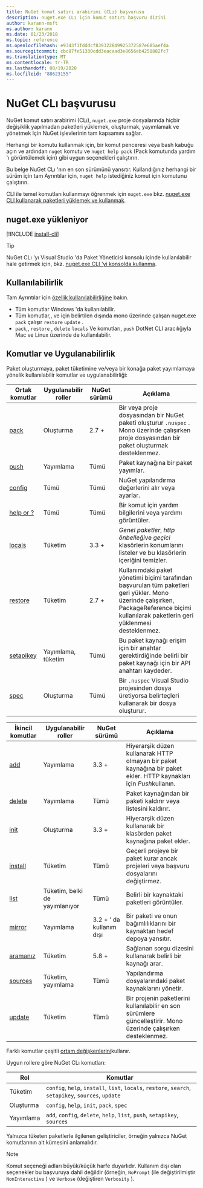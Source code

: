 ```yaml
---
title: NuGet komut satırı arabirimi (CLı) başvurusu
description: nuget.exe CLı için komut satırı başvuru dizini
author: karann-msft
ms.author: karann
ms.date: 01/23/2018
ms.topic: reference
ms.openlocfilehash: e9343f1fdddcf839322849925372587e685aef4a
ms.sourcegitcommit: cbc87fe51330cdd3eacaad3e8656eb4258882fc7
ms.translationtype: MT
ms.contentlocale: tr-TR
ms.lasthandoff: 08/19/2020
ms.locfileid: "88623155"
---
```

# <a name="nuget-cli-reference"></a>NuGet CLı başvurusu

NuGet komut satırı arabirimi (CLı), `nuget.exe` proje dosyalarında hiçbir değişiklik yapılmadan paketleri yüklemek, oluşturmak, yayımlamak ve yönetmek Için NuGet işlevlerinin tam kapsamını sağlar.

Herhangi bir komutu kullanmak için, bir komut penceresi veya bash kabuğu açın ve ardından `nuget` komutu ve `nuget help pack` (Pack komutunda yardım 'ı görüntülemek için) gibi uygun seçenekleri çalıştırın.

Bu belge NuGet CLı 'nın en son sürümünü yansıtır. Kullandığınız herhangi bir sürüm için tam Ayrıntılar için, `nuget help` istediğiniz komut için komutunu çalıştırın.

CLI ile temel komutları kullanmayı öğrenmek için `nuget.exe` bkz. [nuget.exe CLI kullanarak paketleri yüklemek ve kullanmak](../consume-packages/install-use-packages-nuget-cli.md).

## <a name="installing-nugetexe"></a>nuget.exe yükleniyor

[!INCLUDE [install-cli](../includes/install-cli.md)]

> [!Tip]
> NuGet CLı 'yı Visual Studio 'da Paket Yöneticisi konsolu içinde kullanılabilir hale getirmek için, bkz. [nuget.exe CLI 'yi konsolda kullanma](../consume-packages/install-use-packages-powershell.md#use-the-nugetexe-cli-in-the-console).

## <a name="availability"></a>Kullanılabilirlik

Tam Ayrıntılar için [özellik kullanılabilirliğine](../install-nuget-client-tools.md#feature-availability) bakın.

- Tüm komutlar Windows 'da kullanılabilir.
- Tüm komutlar,, ve için belirtilen dışında mono üzerinde çalışan nuget.exe `pack` çalışır `restore` `update` .
- `pack`,, `restore` , `delete` `locals` Ve komutları, `push` DotNet CLI aracılığıyla Mac ve Linux üzerinde de kullanılabilir.

## <a name="commands-and-applicability"></a>Komutlar ve Uygulanabilirlik

Paket oluşturmaya, paket tüketimine ve/veya bir konağa paket yayımlamaya yönelik kullanılabilir komutlar ve uygulanabilirliği:

| Ortak komutlar | Uygulanabilir roller | NuGet sürümü | Açıklama |
| --- | --- | --- | --- |
| [pack](cli-reference/cli-ref-pack.md) | Oluşturma | 2.7 + | Bir veya proje dosyasından bir NuGet paketi oluşturur `.nuspec` . Mono üzerinde çalışırken proje dosyasından bir paket oluşturmak desteklenmez. |
| [push](cli-reference/cli-ref-push.md) | Yayımlama | Tümü | Paket kaynağına bir paket yayımlar. |
| [config](cli-reference/cli-ref-config.md) | Tümü | Tümü | NuGet yapılandırma değerlerini alır veya ayarlar. |
| [help or ?](cli-reference/cli-ref-help.md) | Tümü | Tümü | Bir komut için yardım bilgilerini veya yardımı görüntüler. |
| [locals](cli-reference/cli-ref-locals.md) | Tüketim | 3.3 + | *Genel paketler*, *http önbelleği*ve *geçici* klasörlerin konumlarını listeler ve bu klasörlerin içeriğini temizler. |
| [restore](cli-reference/cli-ref-restore.md) | Tüketim | 2.7 + | Kullanımdaki paket yönetimi biçimi tarafından başvurulan tüm paketleri geri yükler. Mono üzerinde çalışırken, PackageReference biçimi kullanılarak paketlerin geri yüklenmesi desteklenmez. |
| [setapikey](cli-reference/cli-ref-setapikey.md) | Yayımlama, tüketim | Tümü | Bu paket kaynağı erişim için bir anahtar gerektirdiğinde belirli bir paket kaynağı için bir API anahtarı kaydeder. |
| [spec](cli-reference/cli-ref-spec.md) | Oluşturma | Tümü | Bir `.nuspec` Visual Studio projesinden dosya üretiyorsa belirteçleri kullanarak bir dosya oluşturur. |

| İkincil komutlar | Uygulanabilir roller | NuGet sürümü | Açıklama |
| --- | --- | --- | --- |
| [add](cli-reference/cli-ref-add.md) | Yayımlama | 3.3 + | Hiyerarşik düzen kullanarak HTTP olmayan bir paket kaynağına bir paket ekler. HTTP kaynakları için *Push*kullanın. |
| [delete](cli-reference/cli-ref-delete.md) | Yayımlama | Tümü | Paket kaynağından bir paketi kaldırır veya listesini kaldırır. |
| [init](cli-reference/cli-ref-init.md) | Oluşturma | 3.3 + | Hiyerarşik düzen kullanarak bir klasörden paket kaynağına paket ekler. |
| [install](cli-reference/cli-ref-install.md) | Tüketim | Tümü | Geçerli projeye bir paket kurar ancak projeleri veya başvuru dosyalarını değiştirmez. |
| [list](cli-reference/cli-ref-list.md) | Tüketim, belki de yayımlanıyor | Tümü | Belirli bir kaynaktaki paketleri görüntüler. |
| [mirror](cli-reference/cli-ref-mirror.md) | Yayımlama | 3.2 + ' da kullanım dışı | Bir paketi ve onun bağımlılıklarını bir kaynaktan hedef depoya yansıtır. |
| [aramanız](cli-reference/cli-ref-search.md) | Tüketim | 5.8 + | Sağlanan sorgu dizesini kullanarak belirli bir kaynağı arar. |
| [sources](cli-reference/cli-ref-sources.md) | Tüketim, yayımlama | Tümü | Yapılandırma dosyalarındaki paket kaynaklarını yönetir. |
| [update](cli-reference/cli-ref-update.md) | Tüketim | Tümü | Bir projenin paketlerini kullanılabilir en son sürümlere güncelleştirir. Mono üzerinde çalışırken desteklenmez. |

Farklı komutlar çeşitli [ortam değişkenlerini](cli-reference/cli-ref-environment-variables.md)kullanır.

Uygun rollere göre NuGet CLı komutları:

| Rol | Komutlar |
| --- | --- |
| Tüketim | `config`, `help`, `install`, `list`, `locals`, `restore`, `search`, `setapikey`, `sources`, `update` |
| Oluşturma | `config`, `help`, `init`, `pack`, `spec` |
| Yayımlama | `add`, `config`, `delete`, `help`, `list`, `push`, `setapikey`, `sources` |

Yalnızca tüketen paketlerle ilgilenen geliştiriciler, örneğin yalnızca NuGet komutlarının alt kümesini anlamalıdır.

> [!Note]
> Komut seçeneği adları büyük/küçük harfe duyarlıdır. Kullanım dışı olan seçenekler bu başvuruya dahil değildir (örneğin, `NoPrompt` (ile değiştirilmiştir `NonInteractive` ) ve `Verbose` (değiştiren `Verbosity` ).
